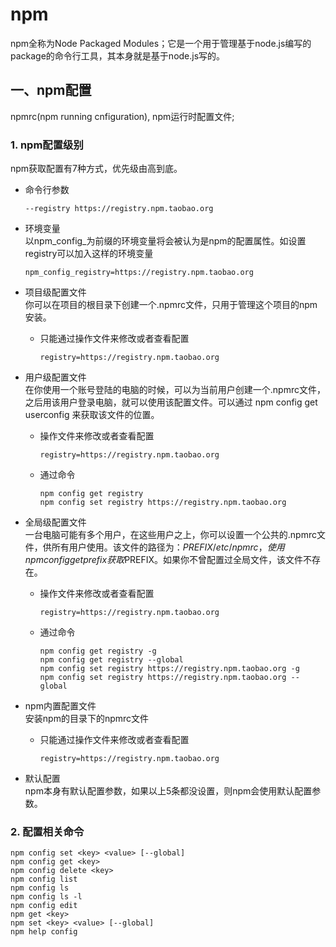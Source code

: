 # npm 
npm全称为Node Packaged Modules；它是一个用于管理基于node.js编写的package的命令行工具，其本身就是基于node.js写的。

## 一、npm配置
npmrc(npm running cnfiguration), npm运行时配置文件;

### 1. npm配置级别
npm获取配置有7种方式，优先级由高到底。

+ 命令行参数
   ```
   --registry https://registry.npm.taobao.org
   ```

+ 环境变量
    <br>以npm_config_为前缀的环境变量将会被认为是npm的配置属性。如设置registry可以加入这样的环境变量
    ```
    npm_config_registry=https://registry.npm.taobao.org
    ```

+ 项目级配置文件
    <br>你可以在项目的根目录下创建一个.npmrc文件，只用于管理这个项目的npm安装。
    + 只能通过操作文件来修改或者查看配置
        ```
        registry=https://registry.npm.taobao.org
        ```
+ 用户级配置文件
    <br>在你使用一个账号登陆的电脑的时候，可以为当前用户创建一个.npmrc文件，之后用该用户登录电脑，就可以使用该配置文件。可以通过 npm config get userconfig 来获取该文件的位置。
    +  操作文件来修改或者查看配置
        ```
        registry=https://registry.npm.taobao.org
        ```
    + 通过命令
        ```
        npm config get registry
        npm config set registry https://registry.npm.taobao.org
        ```

+ 全局级配置文件
   <br>一台电脑可能有多个用户，在这些用户之上，你可以设置一个公共的.npmrc文件，供所有用户使用。该文件的路径为：$PREFIX/etc/npmrc，使用 npm config get prefix 获取$PREFIX。如果你不曾配置过全局文件，该文件不存在。
    +  操作文件来修改或者查看配置
        ```
        registry=https://registry.npm.taobao.org
        ```
    + 通过命令
        ```
        npm config get registry -g
        npm config get registry --global
        npm config set registry https://registry.npm.taobao.org -g
        npm config set registry https://registry.npm.taobao.org --global
        ```
+ npm内置配置文件
    <br>安装npm的目录下的npmrc文件
    + 只能通过操作文件来修改或者查看配置
        ```
        registry=https://registry.npm.taobao.org
        ```

+ 默认配置
   <br>npm本身有默认配置参数，如果以上5条都没设置，则npm会使用默认配置参数。

### 2. 配置相关命令
```
npm config set <key> <value> [--global]
npm config get <key>
npm config delete <key>
npm config list
npm config ls
npm config ls -l
npm config edit
npm get <key>
npm set <key> <value> [--global]
npm help config
```
